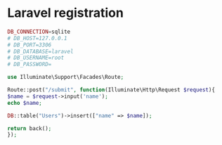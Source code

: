 # Laravel registration

```php
DB_CONNECTION=sqlite
# DB_HOST=127.0.0.1
# DB_PORT=3306
# DB_DATABASE=laravel
# DB_USERNAME=root
# DB_PASSWORD=
```

```php
use Illuminate\Support\Facades\Route;
```

```php
Route::post("/submit", function(Illuminate\Http\Request $request){
$name = $request->input('name');
echo $name;

DB::table("Users")->insert(["name" => $name]);

return back();
});


```


